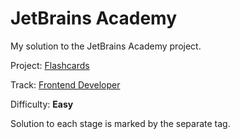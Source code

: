 # JetBrains Academy

My solution to the JetBrains Academy project.

Project: [Flashcards](https://hyperskill.org/projects/115?track=5)

Track: [Frontend Developer](https://hyperskill.org/tracks/5)

Difficulty: **Easy**

Solution to each stage is marked by the separate tag.
